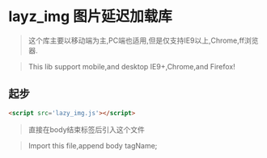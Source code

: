 # layz_img 图片延迟加载库
> 这个库主要以移动端为主,PC端也适用,但是仅支持IE9以上,Chrome,ff浏览器.


>This lib support mobile,and desktop IE9+,Chrome,and Firefox!

## 起步
```html
<script src='lazy_img.js'></script>
```
>直接在body结束标签后引入这个文件


>Import this file,append body tagName;

